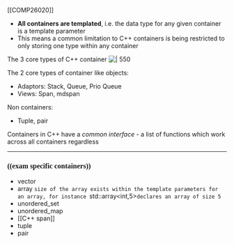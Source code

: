 [[COMP26020]]

- **All containers are templated**, i.e. the data type for any given container is a template parameter
- This means a common limitation to C++ containers is being restricted to only storing one type within any container

The 3 core types of C++ container
![ | 550](https://i.imgur.com/s3KcS9R.png)

The 2 core types of container like objects:
- Adaptors: Stack, Queue, Prio Queue
- Views: Span, mdspan

Non containers:
- Tuple, pair

Containers in C++ have a *common interface* - a list of functions which work across all containers regardless

***
### <span style="font-family:roman">((exam specific containers))</span>

- vector
- array
`size of the array exists within the template parameters for an array, for instance `std::array<int,5>` declares an array of size 5 `
- unordered_set
- unordered_map
- [[C++ span]]
- tuple
- pair